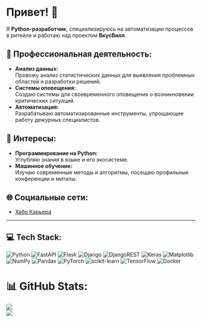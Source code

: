 # Привет! 👋  

Я **Python-разработчик**, специализируюсь на автоматизации процессов в ритейле и работаю над проектом **ВкусВилл**.  

## 🔧 Профессиональная деятельность:  
- **Анализ данных:**  
  Провожу анализ статистических данных для выявления проблемных областей и разработки решений.  
- **Системы оповещения:**  
  Создаю системы для своевременного оповещения о возникновении критических ситуаций.  
- **Автоматизация:**  
  Разрабатываю автоматизированные инструменты, упрощающие работу дежурных специалистов.  

## 🎯 Интересы:  
- **Программирование на Python:**  
  Углубляю знания в языке и его экосистеме.  
- **Машинное обучение:**  
  Изучаю современные методы и алгоритмы, посещаю профильные конференции и митапы.  

## 🌐 Социальные сети:  
- [Хабр Карьера](https://career.habr.com/sha_bash)  

---

## 💻 Tech Stack:  
![Python](https://img.shields.io/badge/python-3670A0?style=for-the-badge&logo=python&logoColor=ffdd54) 
![FastAPI](https://img.shields.io/badge/FastAPI-005571?style=for-the-badge&logo=fastapi) 
![Flask](https://img.shields.io/badge/flask-%23000.svg?style=for-the-badge&logo=flask&logoColor=white) 
![Django](https://img.shields.io/badge/django-%23092E20.svg?style=for-the-badge&logo=django&logoColor=white) 
![DjangoREST](https://img.shields.io/badge/DJANGO-REST-ff1709?style=for-the-badge&logo=django&logoColor=white&color=ff1709&labelColor=gray) 
![Keras](https://img.shields.io/badge/Keras-%23D00000.svg?style=for-the-badge&logo=Keras&logoColor=white) 
![Matplotlib](https://img.shields.io/badge/Matplotlib-%23ffffff.svg?style=for-the-badge&logo=Matplotlib&logoColor=black) 
![NumPy](https://img.shields.io/badge/numpy-%23013243.svg?style=for-the-badge&logo=numpy&logoColor=white) 
![Pandas](https://img.shields.io/badge/pandas-%23150458.svg?style=for-the-badge&logo=pandas&logoColor=white) 
![PyTorch](https://img.shields.io/badge/PyTorch-%23EE4C2C.svg?style=for-the-badge&logo=PyTorch&logoColor=white) 
![scikit-learn](https://img.shields.io/badge/scikit--learn-%23F7931E.svg?style=for-the-badge&logo=scikit-learn&logoColor=white) 
![TensorFlow](https://img.shields.io/badge/TensorFlow-%23FF6F00.svg?style=for-the-badge&logo=TensorFlow&logoColor=white) 
![Docker](https://img.shields.io/badge/docker-%230db7ed.svg?style=for-the-badge&logo=docker&logoColor=white)  

# 📊 GitHub Stats:
![](https://github-readme-stats.vercel.app/api?username=sha-bash&theme=default&hide_border=false&include_all_commits=true&count_private=true)<br/>
![](https://github-readme-stats.vercel.app/api/top-langs/?username=sha-bash&theme=default&hide_border=false&include_all_commits=true&count_private=true&layout=compact)

